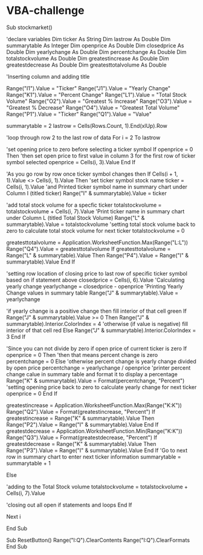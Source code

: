 # VBA-challenge
Sub stockmarket()

'declare variables
Dim ticker As String
Dim lastrow As Double
Dim summarytable As Integer
Dim openprice As Double
Dim closedprice As Double
Dim yearlychange As Double
Dim percentchange As Double
Dim totalstockvolume As Double
Dim greatestincrease As Double
Dim greatestdecrease As Double
Dim greatesttotalvolume As Double



'Inserting column and adding title

Range("I1").Value = "Ticker"
Range("J1").Value = "Yearly Change"
Range("K1").Value = "Percent Change"
Range("L1").Value = "Total Stock Volume"
Range("O2").Value = "Greatest % Increase"
Range("O3").Value = "Greatest % Decrease"
Range("O4").Value = "Greatest Total Volume"
Range("P1").Value = "Ticker"
Range("Q1").Value = "Value"


summarytable = 2
lastrow = Cells(Rows.Count, 1).End(xlUp).Row

'loop through row 2 to the last row of data
For i = 2 To lastrow

'set opening price to zero before selecting a ticker symbol
If openprice = 0 Then
'then set open price to first value in column 3 for the first row of ticker symbol selected
openprice = Cells(i, 3).Value
End If

'As you go row by row once ticker symbol changes then
If Cells(i + 1, 1).Value <> Cells(i, 1).Value Then
'set ticker symbol stock name
ticker = Cells(i, 1).Value
'and Printed ticker symbol name in summary chart under Column I (titled ticker)
Range("I" & summarytable).Value = ticker

'add total stock volume for a specfic ticker
totalstockvolume = totalstockvolume + Cells(i, 7).Value
'Print ticker name in summary chart under Column L (titled Total Stock Volume)
Range("L" & summarytable).Value = totalstockvolume
'setting total stock volume back to zero to calculate total stock volume for next ticker
totalstockvolume = 0

greatesttotalvolume = Application.WorksheetFunction.Max(Range("L:L"))
Range("Q4").Value = greatesttotalvolume
If greatesttotalvolume = Range("L" & summarytable).Value Then
Range("P4").Value = Range("I" & summarytable).Value
End If

'setting row location of closing price to last row of specific ticker symbol based on if statement above
closedprice = Cells(i, 6).Value
'Calculating yearly change
yearlychange = closedprice - openprice
'Printing Yearly Change values in summary table
Range("J" & summarytable).Value = yearlychange


'if yearly change is a positive change then fill interior of that cell green
If Range("J" & summarytable).Value >= 0 Then
Range("J" & summarytable).Interior.ColorIndex = 4
'otherwise (if value is negative) fill interior of that cell red
Else
Range("J" & summarytable).Interior.ColorIndex = 3
End If

'Since you can not divide by zero if open price of current ticker is zero
If openprice = 0 Then
'then that means percent change is zero
percentchange = 0
Else
'otherwise percent change is yearly change divided by open price
percentchange = yearlychange / openprice
'printer percent change calue in summary table and format it to display a percentage
Range("K" & summarytable).Value = Format(percentchange, "Percent")
'setting opening price back to zero to calculate yearly change for next ticker
openprice = 0
End If

greatestincrease = Application.WorksheetFunction.Max(Range("K:K"))
Range("Q2").Value = Format(greatestincrease, "Percent")
If greatestincrease = Range("K" & summarytable).Value Then
Range("P2").Value = Range("I" & summarytable).Value
End If
greatestdecrease = Application.WorksheetFunction.Min(Range("K:K"))
Range("Q3").Value = Format(greatestdecrease, "Percent")
If greatestdecrease = Range("K" & summarytable).Value Then
Range("P3").Value = Range("I" & summarytable).Value
End If
'Go to next row in summary chart to enter next ticker information
summarytable = summarytable + 1

Else

'adding to the Total Stock volume
totalstockvolume = totalstockvolume + Cells(i, 7).Value


'closing out all open if statements and loops
End If

Next i

End Sub


Sub ResetButton()
 Range("I:Q").ClearContents
 Range("I:Q").ClearFormats
End Sub

